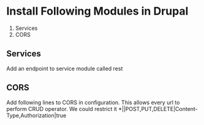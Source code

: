 # Install Following Modules in Drupal
1. Services
2. CORS
## Services
Add an endpoint to service module called rest
## CORS
Add following lines to CORS in configuration. This allows every url to perform CRUD operator. We could restrict it
*|<mirror>|POST,PUT,DELETE|Content-Type,Authorization|true
